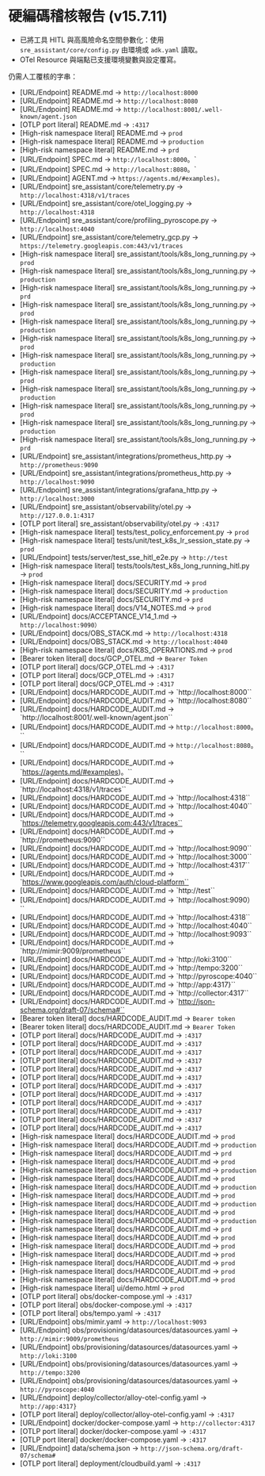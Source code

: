 # 硬編碼稽核報告 (v15.7.11)

- 已將工具 HITL 與高風險命名空間參數化：使用 `sre_assistant/core/config.py` 由環境或 `adk.yaml` 讀取。
- OTel Resource 與端點已支援環境變數與設定覆寫。

仍需人工覆核的字串：
  - [URL/Endpoint] README.md → `http://localhost:8000`
  - [URL/Endpoint] README.md → `http://localhost:8080`
  - [URL/Endpoint] README.md → `http://localhost:8001/.well-known/agent.json`
  - [OTLP port literal] README.md → `:4317`
  - [High-risk namespace literal] README.md → `prod`
  - [High-risk namespace literal] README.md → `production`
  - [High-risk namespace literal] README.md → `prd`
  - [URL/Endpoint] SPEC.md → `http://localhost:8000`。`
  - [URL/Endpoint] SPEC.md → `http://localhost:8080`。`
  - [URL/Endpoint] AGENT.md → `https://agents.md/#examples)。`
  - [URL/Endpoint] sre_assistant/core/telemetry.py → `http://localhost:4318/v1/traces`
  - [URL/Endpoint] sre_assistant/core/otel_logging.py → `http://localhost:4318`
  - [URL/Endpoint] sre_assistant/core/profiling_pyroscope.py → `http://localhost:4040`
  - [URL/Endpoint] sre_assistant/core/telemetry_gcp.py → `https://telemetry.googleapis.com:443/v1/traces`
  - [High-risk namespace literal] sre_assistant/tools/k8s_long_running.py → `prod`
  - [High-risk namespace literal] sre_assistant/tools/k8s_long_running.py → `production`
  - [High-risk namespace literal] sre_assistant/tools/k8s_long_running.py → `prd`
  - [High-risk namespace literal] sre_assistant/tools/k8s_long_running.py → `prod`
  - [High-risk namespace literal] sre_assistant/tools/k8s_long_running.py → `production`
  - [High-risk namespace literal] sre_assistant/tools/k8s_long_running.py → `prod`
  - [High-risk namespace literal] sre_assistant/tools/k8s_long_running.py → `production`
  - [High-risk namespace literal] sre_assistant/tools/k8s_long_running.py → `prod`
  - [High-risk namespace literal] sre_assistant/tools/k8s_long_running.py → `production`
  - [High-risk namespace literal] sre_assistant/tools/k8s_long_running.py → `prod`
  - [High-risk namespace literal] sre_assistant/tools/k8s_long_running.py → `production`
  - [High-risk namespace literal] sre_assistant/tools/k8s_long_running.py → `prd`
  - [URL/Endpoint] sre_assistant/integrations/prometheus_http.py → `http://prometheus:9090`
  - [URL/Endpoint] sre_assistant/integrations/prometheus_http.py → `http://localhost:9090`
  - [URL/Endpoint] sre_assistant/integrations/grafana_http.py → `http://localhost:3000`
  - [URL/Endpoint] sre_assistant/observability/otel.py → `http://127.0.0.1:4317`
  - [OTLP port literal] sre_assistant/observability/otel.py → `:4317`
  - [High-risk namespace literal] tests/test_policy_enforcement.py → `prod`
  - [High-risk namespace literal] tests/unit/test_k8s_lr_session_state.py → `prod`
  - [URL/Endpoint] tests/server/test_sse_hitl_e2e.py → `http://test`
  - [High-risk namespace literal] tests/tools/test_k8s_long_running_hitl.py → `prod`
  - [High-risk namespace literal] docs/SECURITY.md → `prod`
  - [High-risk namespace literal] docs/SECURITY.md → `production`
  - [High-risk namespace literal] docs/SECURITY.md → `prd`
  - [High-risk namespace literal] docs/V14_NOTES.md → `prod`
  - [URL/Endpoint] docs/ACCEPTANCE_V14_1.md → `http://localhost:9090）`
  - [URL/Endpoint] docs/OBS_STACK.md → `http://localhost:4318`
  - [URL/Endpoint] docs/OBS_STACK.md → `http://localhost:4040`
  - [High-risk namespace literal] docs/K8S_OPERATIONS.md → `prod`
  - [Bearer token literal] docs/GCP_OTEL.md → `Bearer Token`
  - [OTLP port literal] docs/GCP_OTEL.md → `:4317`
  - [OTLP port literal] docs/GCP_OTEL.md → `:4317`
  - [OTLP port literal] docs/GCP_OTEL.md → `:4317`
  - [URL/Endpoint] docs/HARDCODE_AUDIT.md → `http://localhost:8000``
  - [URL/Endpoint] docs/HARDCODE_AUDIT.md → `http://localhost:8080``
  - [URL/Endpoint] docs/HARDCODE_AUDIT.md → `http://localhost:8001/.well-known/agent.json``
  - [URL/Endpoint] docs/HARDCODE_AUDIT.md → `http://localhost:8000`。``
  - [URL/Endpoint] docs/HARDCODE_AUDIT.md → `http://localhost:8080`。``
  - [URL/Endpoint] docs/HARDCODE_AUDIT.md → `https://agents.md/#examples)。``
  - [URL/Endpoint] docs/HARDCODE_AUDIT.md → `http://localhost:4318/v1/traces``
  - [URL/Endpoint] docs/HARDCODE_AUDIT.md → `http://localhost:4318``
  - [URL/Endpoint] docs/HARDCODE_AUDIT.md → `http://localhost:4040``
  - [URL/Endpoint] docs/HARDCODE_AUDIT.md → `https://telemetry.googleapis.com:443/v1/traces``
  - [URL/Endpoint] docs/HARDCODE_AUDIT.md → `http://prometheus:9090``
  - [URL/Endpoint] docs/HARDCODE_AUDIT.md → `http://localhost:9090``
  - [URL/Endpoint] docs/HARDCODE_AUDIT.md → `http://localhost:3000``
  - [URL/Endpoint] docs/HARDCODE_AUDIT.md → `http://localhost:4317``
  - [URL/Endpoint] docs/HARDCODE_AUDIT.md → `https://www.googleapis.com/auth/cloud-platform``
  - [URL/Endpoint] docs/HARDCODE_AUDIT.md → `http://test``
  - [URL/Endpoint] docs/HARDCODE_AUDIT.md → `http://localhost:9090）``
  - [URL/Endpoint] docs/HARDCODE_AUDIT.md → `http://localhost:4318``
  - [URL/Endpoint] docs/HARDCODE_AUDIT.md → `http://localhost:4040``
  - [URL/Endpoint] docs/HARDCODE_AUDIT.md → `http://localhost:9093``
  - [URL/Endpoint] docs/HARDCODE_AUDIT.md → `http://mimir:9009/prometheus``
  - [URL/Endpoint] docs/HARDCODE_AUDIT.md → `http://loki:3100``
  - [URL/Endpoint] docs/HARDCODE_AUDIT.md → `http://tempo:3200``
  - [URL/Endpoint] docs/HARDCODE_AUDIT.md → `http://pyroscope:4040``
  - [URL/Endpoint] docs/HARDCODE_AUDIT.md → `http://app:4317}``
  - [URL/Endpoint] docs/HARDCODE_AUDIT.md → `http://collector:4317``
  - [URL/Endpoint] docs/HARDCODE_AUDIT.md → `http://json-schema.org/draft-07/schema#``
  - [Bearer token literal] docs/HARDCODE_AUDIT.md → `Bearer token`
  - [Bearer token literal] docs/HARDCODE_AUDIT.md → `Bearer Token`
  - [OTLP port literal] docs/HARDCODE_AUDIT.md → `:4317`
  - [OTLP port literal] docs/HARDCODE_AUDIT.md → `:4317`
  - [OTLP port literal] docs/HARDCODE_AUDIT.md → `:4317`
  - [OTLP port literal] docs/HARDCODE_AUDIT.md → `:4317`
  - [OTLP port literal] docs/HARDCODE_AUDIT.md → `:4317`
  - [OTLP port literal] docs/HARDCODE_AUDIT.md → `:4317`
  - [OTLP port literal] docs/HARDCODE_AUDIT.md → `:4317`
  - [OTLP port literal] docs/HARDCODE_AUDIT.md → `:4317`
  - [OTLP port literal] docs/HARDCODE_AUDIT.md → `:4317`
  - [OTLP port literal] docs/HARDCODE_AUDIT.md → `:4317`
  - [OTLP port literal] docs/HARDCODE_AUDIT.md → `:4317`
  - [OTLP port literal] docs/HARDCODE_AUDIT.md → `:4317`
  - [High-risk namespace literal] docs/HARDCODE_AUDIT.md → `prod`
  - [High-risk namespace literal] docs/HARDCODE_AUDIT.md → `production`
  - [High-risk namespace literal] docs/HARDCODE_AUDIT.md → `prd`
  - [High-risk namespace literal] docs/HARDCODE_AUDIT.md → `prod`
  - [High-risk namespace literal] docs/HARDCODE_AUDIT.md → `production`
  - [High-risk namespace literal] docs/HARDCODE_AUDIT.md → `prod`
  - [High-risk namespace literal] docs/HARDCODE_AUDIT.md → `production`
  - [High-risk namespace literal] docs/HARDCODE_AUDIT.md → `prod`
  - [High-risk namespace literal] docs/HARDCODE_AUDIT.md → `production`
  - [High-risk namespace literal] docs/HARDCODE_AUDIT.md → `prod`
  - [High-risk namespace literal] docs/HARDCODE_AUDIT.md → `production`
  - [High-risk namespace literal] docs/HARDCODE_AUDIT.md → `prd`
  - [High-risk namespace literal] docs/HARDCODE_AUDIT.md → `prod`
  - [High-risk namespace literal] docs/HARDCODE_AUDIT.md → `prod`
  - [High-risk namespace literal] docs/HARDCODE_AUDIT.md → `prod`
  - [High-risk namespace literal] docs/HARDCODE_AUDIT.md → `prod`
  - [High-risk namespace literal] docs/HARDCODE_AUDIT.md → `prod`
  - [High-risk namespace literal] docs/HARDCODE_AUDIT.md → `prod`
  - [High-risk namespace literal] ui/demo.html → `prod`
  - [OTLP port literal] obs/docker-compose.yml → `:4317`
  - [OTLP port literal] obs/docker-compose.yml → `:4317`
  - [OTLP port literal] obs/tempo.yaml → `:4317`
  - [URL/Endpoint] obs/mimir.yaml → `http://localhost:9093`
  - [URL/Endpoint] obs/provisioning/datasources/datasources.yaml → `http://mimir:9009/prometheus`
  - [URL/Endpoint] obs/provisioning/datasources/datasources.yaml → `http://loki:3100`
  - [URL/Endpoint] obs/provisioning/datasources/datasources.yaml → `http://tempo:3200`
  - [URL/Endpoint] obs/provisioning/datasources/datasources.yaml → `http://pyroscope:4040`
  - [URL/Endpoint] deploy/collector/alloy-otel-config.yaml → `http://app:4317}`
  - [OTLP port literal] deploy/collector/alloy-otel-config.yaml → `:4317`
  - [URL/Endpoint] docker/docker-compose.yaml → `http://collector:4317`
  - [OTLP port literal] docker/docker-compose.yaml → `:4317`
  - [OTLP port literal] docker/docker-compose.yaml → `:4317`
  - [URL/Endpoint] data/schema.json → `http://json-schema.org/draft-07/schema#`
  - [OTLP port literal] deployment/cloudbuild.yaml → `:4317`

